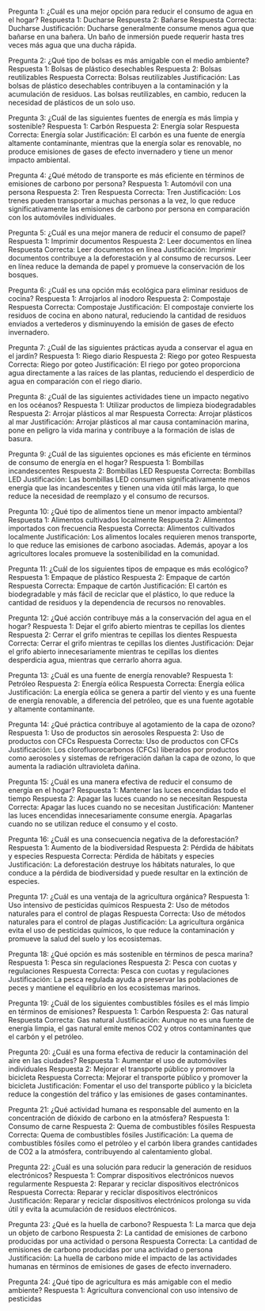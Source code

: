 Pregunta 1: ¿Cuál es una mejor opción para reducir el consumo de agua en el hogar?
Respuesta 1: Ducharse
Respuesta 2: Bañarse
Respuesta Correcta: Ducharse
Justificación: Ducharse generalmente consume menos agua que bañarse en una bañera. Un baño de inmersión puede requerir hasta tres veces más agua que una ducha rápida.

Pregunta 2: ¿Qué tipo de bolsas es más amigable con el medio ambiente?
Respuesta 1: Bolsas de plástico desechables
Respuesta 2: Bolsas reutilizables
Respuesta Correcta: Bolsas reutilizables
Justificación: Las bolsas de plástico desechables contribuyen a la contaminación y la acumulación de residuos. Las bolsas reutilizables, en cambio, reducen la necesidad de plásticos de un solo uso.

Pregunta 3: ¿Cuál de las siguientes fuentes de energía es más limpia y sostenible?
Respuesta 1: Carbón
Respuesta 2: Energía solar
Respuesta Correcta: Energía solar
Justificación: El carbón es una fuente de energía altamente contaminante, mientras que la energía solar es renovable, no produce emisiones de gases de efecto invernadero y tiene un menor impacto ambiental.

Pregunta 4: ¿Qué método de transporte es más eficiente en términos de emisiones de carbono por persona?
Respuesta 1: Automóvil con una persona
Respuesta 2: Tren
Respuesta Correcta: Tren
Justificación: Los trenes pueden transportar a muchas personas a la vez, lo que reduce significativamente las emisiones de carbono por persona en comparación con los automóviles individuales.

Pregunta 5: ¿Cuál es una mejor manera de reducir el consumo de papel?
Respuesta 1: Imprimir documentos
Respuesta 2: Leer documentos en línea
Respuesta Correcta: Leer documentos en línea
Justificación: Imprimir documentos contribuye a la deforestación y al consumo de recursos. Leer en línea reduce la demanda de papel y promueve la conservación de los bosques.

Pregunta 6: ¿Cuál es una opción más ecológica para eliminar residuos de cocina?
Respuesta 1: Arrojarlos al inodoro
Respuesta 2: Compostaje
Respuesta Correcta: Compostaje
Justificación: El compostaje convierte los residuos de cocina en abono natural, reduciendo la cantidad de residuos enviados a vertederos y disminuyendo la emisión de gases de efecto invernadero.

Pregunta 7: ¿Cuál de las siguientes prácticas ayuda a conservar el agua en el jardín?
Respuesta 1: Riego diario
Respuesta 2: Riego por goteo
Respuesta Correcta: Riego por goteo
Justificación: El riego por goteo proporciona agua directamente a las raíces de las plantas, reduciendo el desperdicio de agua en comparación con el riego diario.

Pregunta 8: ¿Cuál de las siguientes actividades tiene un impacto negativo en los océanos?
Respuesta 1: Utilizar productos de limpieza biodegradables
Respuesta 2: Arrojar plásticos al mar
Respuesta Correcta: Arrojar plásticos al mar
Justificación: Arrojar plásticos al mar causa contaminación marina, pone en peligro la vida marina y contribuye a la formación de islas de basura.

Pregunta 9: ¿Cuál de las siguientes opciones es más eficiente en términos de consumo de energía en el hogar?
Respuesta 1: Bombillas incandescentes
Respuesta 2: Bombillas LED
Respuesta Correcta: Bombillas LED
Justificación: Las bombillas LED consumen significativamente menos energía que las incandescentes y tienen una vida útil más larga, lo que reduce la necesidad de reemplazo y el consumo de recursos.

Pregunta 10: ¿Qué tipo de alimentos tiene un menor impacto ambiental?
Respuesta 1: Alimentos cultivados localmente
Respuesta 2: Alimentos importados con frecuencia
Respuesta Correcta: Alimentos cultivados localmente
Justificación: Los alimentos locales requieren menos transporte, lo que reduce las emisiones de carbono asociadas. Además, apoyar a los agricultores locales promueve la sostenibilidad en la comunidad.

Pregunta 11: ¿Cuál de los siguientes tipos de empaque es más ecológico?
Respuesta 1: Empaque de plástico
Respuesta 2: Empaque de cartón
Respuesta Correcta: Empaque de cartón
Justificación: El cartón es biodegradable y más fácil de reciclar que el plástico, lo que reduce la cantidad de residuos y la dependencia de recursos no renovables.

Pregunta 12: ¿Qué acción contribuye más a la conservación del agua en el hogar?
Respuesta 1: Dejar el grifo abierto mientras te cepillas los dientes
Respuesta 2: Cerrar el grifo mientras te cepillas los dientes
Respuesta Correcta: Cerrar el grifo mientras te cepillas los dientes
Justificación: Dejar el grifo abierto innecesariamente mientras te cepillas los dientes desperdicia agua, mientras que cerrarlo ahorra agua.

Pregunta 13: ¿Cuál es una fuente de energía renovable?
Respuesta 1: Petróleo
Respuesta 2: Energía eólica
Respuesta Correcta: Energía eólica
Justificación: La energía eólica se genera a partir del viento y es una fuente de energía renovable, a diferencia del petróleo, que es una fuente agotable y altamente contaminante.

Pregunta 14: ¿Qué práctica contribuye al agotamiento de la capa de ozono?
Respuesta 1: Uso de productos sin aerosoles
Respuesta 2: Uso de productos con CFCs
Respuesta Correcta: Uso de productos con CFCs
Justificación: Los clorofluorocarbonos (CFCs) liberados por productos como aerosoles y sistemas de refrigeración dañan la capa de ozono, lo que aumenta la radiación ultravioleta dañina.

Pregunta 15: ¿Cuál es una manera efectiva de reducir el consumo de energía en el hogar?
Respuesta 1: Mantener las luces encendidas todo el tiempo
Respuesta 2: Apagar las luces cuando no se necesitan
Respuesta Correcta: Apagar las luces cuando no se necesitan
Justificación: Mantener las luces encendidas innecesariamente consume energía. Apagarlas cuando no se utilizan reduce el consumo y el costo.

Pregunta 16: ¿Cuál es una consecuencia negativa de la deforestación?
Respuesta 1: Aumento de la biodiversidad
Respuesta 2: Pérdida de hábitats y especies
Respuesta Correcta: Pérdida de hábitats y especies
Justificación: La deforestación destruye los hábitats naturales, lo que conduce a la pérdida de biodiversidad y puede resultar en la extinción de especies.

Pregunta 17: ¿Cuál es una ventaja de la agricultura orgánica?
Respuesta 1: Uso intensivo de pesticidas químicos
Respuesta 2: Uso de métodos naturales para el control de plagas
Respuesta Correcta: Uso de métodos naturales para el control de plagas
Justificación: La agricultura orgánica evita el uso de pesticidas químicos, lo que reduce la contaminación y promueve la salud del suelo y los ecosistemas.

Pregunta 18: ¿Qué opción es más sostenible en términos de pesca marina?
Respuesta 1: Pesca sin regulaciones
Respuesta 2: Pesca con cuotas y regulaciones
Respuesta Correcta: Pesca con cuotas y regulaciones
Justificación: La pesca regulada ayuda a preservar las poblaciones de peces y mantiene el equilibrio en los ecosistemas marinos.

Pregunta 19: ¿Cuál de los siguientes combustibles fósiles es el más limpio en términos de emisiones?
Respuesta 1: Carbón
Respuesta 2: Gas natural
Respuesta Correcta: Gas natural
Justificación: Aunque no es una fuente de energía limpia, el gas natural emite menos CO2 y otros contaminantes que el carbón y el petróleo.

Pregunta 20: ¿Cuál es una forma efectiva de reducir la contaminación del aire en las ciudades?
Respuesta 1: Aumentar el uso de automóviles individuales
Respuesta 2: Mejorar el transporte público y promover la bicicleta
Respuesta Correcta: Mejorar el transporte público y promover la bicicleta
Justificación: Fomentar el uso del transporte público y la bicicleta reduce la congestión del tráfico y las emisiones de gases contaminantes.

Pregunta 21: ¿Qué actividad humana es responsable del aumento en la concentración de dióxido de carbono en la atmósfera?
Respuesta 1: Consumo de carne
Respuesta 2: Quema de combustibles fósiles
Respuesta Correcta: Quema de combustibles fósiles
Justificación: La quema de combustibles fósiles como el petróleo y el carbón libera grandes cantidades de CO2 a la atmósfera, contribuyendo al calentamiento global.

Pregunta 22: ¿Cuál es una solución para reducir la generación de residuos electrónicos?
Respuesta 1: Comprar dispositivos electrónicos nuevos regularmente
Respuesta 2: Reparar y reciclar dispositivos electrónicos
Respuesta Correcta: Reparar y reciclar dispositivos electrónicos
Justificación: Reparar y reciclar dispositivos electrónicos prolonga su vida útil y evita la acumulación de residuos electrónicos.

Pregunta 23: ¿Qué es la huella de carbono?
Respuesta 1: La marca que deja un objeto de carbono
Respuesta 2: La cantidad de emisiones de carbono producidas por una actividad o persona
Respuesta Correcta: La cantidad de emisiones de carbono producidas por una actividad o persona
Justificación: La huella de carbono mide el impacto de las actividades humanas en términos de emisiones de gases de efecto invernadero.

Pregunta 24: ¿Qué tipo de agricultura es más amigable con el medio ambiente?
Respuesta 1: Agricultura convencional con uso intensivo de pesticidas